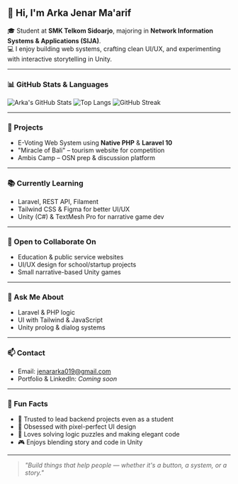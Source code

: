 ## 👋 Hi, I'm Arka Jenar Ma'arif

🎓 Student at **SMK Telkom Sidoarjo**, majoring in **Network Information Systems & Applications (SIJA)**.  
💻 I enjoy building web systems, crafting clean UI/UX, and experimenting with interactive storytelling in Unity.

---

### 📊 GitHub Stats & Languages

![Arka's GitHub Stats](https://github-readme-stats.vercel.app/api?username=arkajenar07&show_icons=true&theme=tokyonight)
![Top Langs](https://github-readme-stats.vercel.app/api/top-langs/?username=arkajenar07&layout=compact&theme=tokyonight)
![GitHub Streak](https://github-readme-streak-stats.herokuapp.com/?user=arkajenar07&theme=tokyonight)

---

### 🚀 Projects
- E-Voting Web System using **Native PHP** & **Laravel 10**
- "Miracle of Bali" – tourism website for competition
- Ambis Camp – OSN prep & discussion platform

---

### 📚 Currently Learning
- Laravel, REST API, Filament
- Tailwind CSS & Figma for better UI/UX
- Unity (C#) & TextMesh Pro for narrative game dev

---

### 🤝 Open to Collaborate On
- Education & public service websites  
- UI/UX design for school/startup projects  
- Small narrative-based Unity games

---

### 💬 Ask Me About
- Laravel & PHP logic  
- UI with Tailwind & JavaScript  
- Unity prolog & dialog systems

---

### 📫 Contact
- Email: jenararka019@gmail.com  
- Portfolio & LinkedIn: *Coming soon*

---

### 🎯 Fun Facts
- 🥇 Trusted to lead backend projects even as a student
- 🎨 Obsessed with pixel-perfect UI design
- 🧠 Loves solving logic puzzles and making elegant code
- 🎮 Enjoys blending story and code in Unity

---

> _"Build things that help people — whether it's a button, a system, or a story."_
